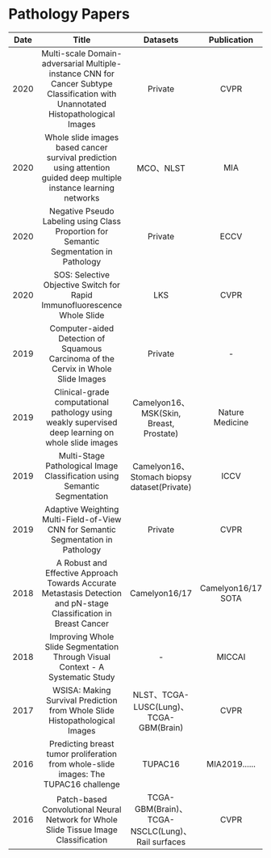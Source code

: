 # Pathology Papers

| Date |                            Title                             |                     Datasets                     |    Publication     |                     Label                      | Task                            |                             Code                             |
| :--: | :----------------------------------------------------------: | :----------------------------------------------: | :----------------: | :--------------------------------------------: | ------------------------------- | :----------------------------------------------------------: |
| 2020 | Multi-scale Domain-adversarial Multiple-instance CNN for Cancer Subtype Classification with Unannotated Histopathological Images |                     Private                      |        CVPR        |         Only WSI classification label          | Classification                  |                              -                               |
| 2020 | Whole slide images based cancer survival prediction using attention guided deep multiple instance learning networks |                    MCO、NLST                     |        MIA         |         Only WSI classification label          | Regression                      |       https://github.com/uta-smile/DeepAttnMISL_MEDIA        |
| 2020 | Negative Pseudo Labeling using Class Proportion for Semantic Segmentation in Pathology |                     Private                      |         ECCV          |               Segmentation mask                | Segmentation                    |                              -                               |
| 2020 | SOS: Selective Objective Switch for Rapid Immunofluorescence Whole Slide |                       LKS                        |        CVPR        |              Classification label              | Classification                  |                              -                               |
| 2019 | Computer-aided Detection of Squamous Carcinoma of the Cervix in Whole Slide Images |                     Private                      |         -          |              Classification label              | Classification                  |                              -                               |
| 2019 | Clinical-grade computational pathology using weakly supervised deep learning on whole slide images |     Camelyon16、MSK(Skin, Breast, Prostate)      |  Nature Medicine   |         Only WSI classification label          | Classification                  | https://github.com/MSKCC-Computational-Pathology/MIL-nature-medicine-2019 |
| 2019 | Multi-Stage Pathological Image Classification using Semantic Segmentation |   Camelyon16、Stomach biopsy dataset(Private)    |        ICCV        | WSI classification label and Segmentation mask | Segmentation and Classification |                              -                               |
| 2019 | Adaptive Weighting Multi-Field-of-View CNN for Semantic Segmentation in Pathology |                     Private                      |        CVPR        |               Segmentation mask                | Segmentation                    |                              -                               |
| 2018 | A Robust and Effective Approach Towards Accurate Metastasis Detection and pN-stage Classification in Breast Cancer |                  Camelyon16/17                   | Camelyon16/17 SOTA | WSI classification label and Segmentation mask | Classification                  |                              -                               |
| 2018 | Improving Whole Slide Segmentation Through Visual Context - A Systematic Study |                        -                         |       MICCAI       |                       -                        | Classification                  |                              -                               |
| 2017 | WSISA: Making Survival Prediction from Whole Slide Histopathological Images |      NLST、TCGA-LUSC(Lung)、TCGA-GBM(Brain)      |        CVPR        |         Only WSI classification label          | Regression                      |                              -                               |
| 2016 | Predicting breast tumor proliferation from whole-slide images: The TUPAC16 challenge |                     TUPAC16                      |   MIA2019......    |         Only WSI classification label          | Classification                  |                              -                               |
| 2016 | Patch-based Convolutional Neural Network for Whole Slide Tissue Image Classification | TCGA-GBM(Brain)、TCGA-NSCLC(Lung)、Rail surfaces |        CVPR        |         Only WSI classification label          | Classification                  |                              -                               |

